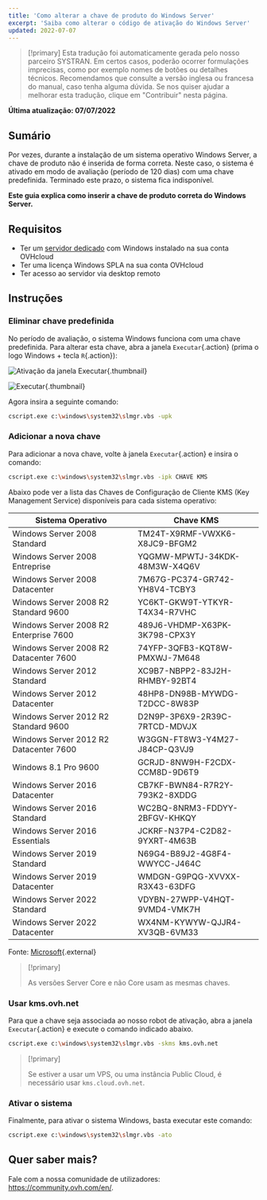 ```yaml
---
title: 'Como alterar a chave de produto do Windows Server'
excerpt: 'Saiba como alterar o código de ativação do Windows Server'
updated: 2022-07-07
---
```


> [!primary]
> Esta tradução foi automaticamente gerada pelo nosso parceiro SYSTRAN. Em certos casos, poderão ocorrer formulações imprecisas, como por exemplo nomes de botões ou detalhes técnicos. Recomendamos que consulte a versão inglesa ou francesa do manual, caso tenha alguma dúvida. Se nos quiser ajudar a melhorar esta tradução, clique em "Contribuir" nesta página.
>

**Última atualização: 07/07/2022**

## Sumário

Por vezes, durante a instalação de um sistema operativo Windows Server, a chave de produto não é inserida de forma correta. Neste caso, o sistema é ativado em modo de avaliação (período de 120 dias) com uma chave predefinida. Terminado este prazo, o sistema fica indisponível.

**Este guia explica como inserir a chave de produto correta do Windows Server.**


## Requisitos

- Ter um [servidor dedicado](https://www.ovhcloud.com/pt/bare-metal/os/server-windows/) com Windows instalado na sua conta OVHcloud
- Ter uma licença Windows SPLA na sua conta OVHcloud
- Ter acesso ao servidor via desktop remoto


## Instruções

### Eliminar chave predefinida

No período de avaliação, o sistema Windows funciona com uma chave predefinida. Para alterar esta chave, abra a janela `Executar`{.action} (prima o logo Windows + tecla `R`{.action}):

![Ativação da janela Executar](images/executer.png){.thumbnail}


![Executar](images/executer2.png){.thumbnail}

Agora insira a seguinte comando:

```bash
cscript.exe c:\windows\system32\slmgr.vbs -upk
```

### Adicionar a nova chave

Para adicionar a nova chave, volte à janela `Executar`{.action} e insira o comando:

```bash
cscript.exe c:\windows\system32\slmgr.vbs -ipk CHAVE KMS
```

Abaixo pode ver a lista das Chaves de Configuração de Cliente KMS (Key Management Service) disponíveis para cada sistema operativo:

|Sistema Operativo|Chave KMS|
|---|---|
|Windows Server 2008 Standard|TM24T-X9RMF-VWXK6-X8JC9-BFGM2|
|Windows Server 2008 Entreprise|YQGMW-MPWTJ-34KDK-48M3W-X4Q6V|
|Windows Server 2008 Datacenter|7M67G-PC374-GR742-YH8V4-TCBY3|
|Windows Server 2008 R2 Standard 9600|YC6KT-GKW9T-YTKYR-T4X34-R7VHC|
|Windows Server 2008 R2 Enterprise 7600|489J6-VHDMP-X63PK-3K798-CPX3Y|
|Windows Server 2008 R2 Datacenter 7600|74YFP-3QFB3-KQT8W-PMXWJ-7M648|
|Windows Server 2012 Standard|XC9B7-NBPP2-83J2H-RHMBY-92BT4|
|Windows Server 2012 Datacenter|48HP8-DN98B-MYWDG-T2DCC-8W83P|
|Windows Server 2012 R2 Standard 9600|D2N9P-3P6X9-2R39C-7RTCD-MDVJX|
|Windows Server 2012 R2 Datacenter 7600|W3GGN-FT8W3-Y4M27-J84CP-Q3VJ9|
|Windows 8.1 Pro 9600|GCRJD-8NW9H-F2CDX-CCM8D-9D6T9|
|Windows Server 2016 Datacenter|CB7KF-BWN84-R7R2Y-793K2-8XDDG|
|Windows Server 2016 Standard|WC2BQ-8NRM3-FDDYY-2BFGV-KHKQY|
|Windows Server 2016 Essentials|JCKRF-N37P4-C2D82-9YXRT-4M63B|
|Windows Server 2019 Standard|N69G4-B89J2-4G8F4-WWYCC-J464C|
|Windows Server 2019 Datacenter|WMDGN-G9PQG-XVVXX-R3X43-63DFG|
|Windows Server 2022 Standard|VDYBN-27WPP-V4HQT-9VMD4-VMK7H|
|Windows Server 2022 Datacenter|WX4NM-KYWYW-QJJR4-XV3QB-6VM33|

Fonte: [Microsoft](https://docs.microsoft.com/pt-pt/windows-server/get-started/kmsclientkeys){.external}


> [!primary]
>
> As versões Server Core e não Core usam as mesmas chaves.
> 


### Usar kms.ovh.net

Para que a chave seja associada ao nosso robot de ativação, abra a janela `Executar`{.action} e execute o comando indicado abaixo.

```bash
cscript.exe c:\windows\system32\slmgr.vbs -skms kms.ovh.net
```

> [!primary]
>
> Se estiver a usar um VPS, ou uma instância Public Cloud, é necessário usar `kms.cloud.ovh.net`.
> 

### Ativar o sistema

Finalmente, para ativar o sistema Windows, basta executar este comando:

```bash
cscript.exe c:\windows\system32\slmgr.vbs -ato
```

## Quer saber mais?

Fale com a nossa comunidade de utilizadores: <https://community.ovh.com/en/>.